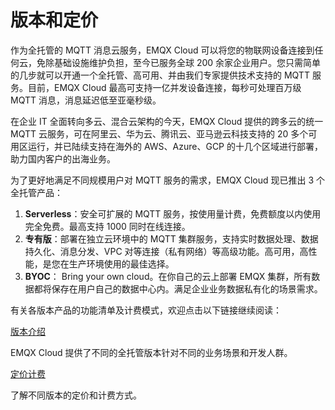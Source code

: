# 版本和定价

作为全托管的 MQTT 消息云服务，EMQX Cloud 可以将您的物联网设备连接到任何云，免除基础设施维护负担，至今已服务全球 200 余家企业用户。您只需简单的几步就可以开通一个全托管、高可用、并由我们专家提供技术支持的 MQTT 服务。目前，EMQX Cloud 最高可支持一亿并发设备连接，每秒可处理百万级 MQTT 消息，消息延迟低至亚毫秒级。

在企业 IT 全面转向多云、混合云架构的今天，EMQX Cloud 提供的跨多云的统一 MQTT 云服务，可在阿里云、华为云、腾讯云、亚马逊云科技支持的 20 多个可用区运行，并已陆续支持在海外的 AWS、Azure、GCP 的十几个区域进行部署，助力国内客户的出海业务。

为了更好地满足不同规模用户对 MQTT 服务的需求，EMQX Cloud 现已推出 3 个全托管产品：

1. **Serverless**：安全可扩展的 MQTT 服务，按使用量计费，免费额度以内使用完全免费。最高支持 1000 同时在线连接。
2. **专有版**：部署在独立云环境中的 MQTT 集群服务，支持实时数据处理、数据持久化、消息分发、VPC 对等连接（私有网络）等高级功能。高可用，高性能，是您在生产环境使用的最佳选择。
3. **BYOC**： Bring your own cloud。在你自己的云上部署 EMQX 集群，所有数据都将保存在用户自己的数据中心内。满足企业业务数据私有化的场景需求。



有关各版本产品的功能清单及计费模式，欢迎点击以下链接继续阅读：

[版本介绍](./plans.md)

EMQX Cloud 提供了不同的全托管版本针对不同的业务场景和开发人群。

[定价计费](./pricing.md)

了解不同版本的定价和计费方式。